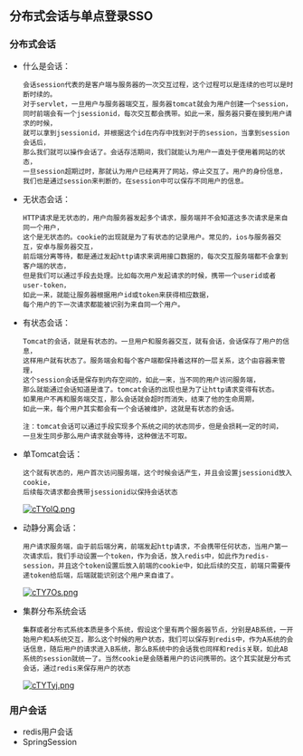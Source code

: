

##  分布式会话与单点登录SSO

### 分布式会话
- 什么是会话：

    ```
    会话session代表的是客户端与服务器的一次交互过程，这个过程可以是连续的也可以是时断时续的。
    对于servlet，一旦用户与服务器端交互，服务器tomcat就会为用户创建一个session，
    同时前端会有一个jsessionid，每次交互都会携带。如此一来，服务器只要在接到用户请求的时候，
    就可以拿到jsessionid，并根据这个id在内存中找到对于的session，当拿到session会话后，
    那么我们就可以操作会话了。会话存活期间，我们就能认为用户一直处于使用着网站的状态，
    一旦session超期过时，那就认为用户已经离开了网站，停止交互了。用户的身份信息，
    我们也是通过session来判断的，在session中可以保存不同用户的信息。
    
    ```

- 无状态会话：

    ```
    HTTP请求是无状态的，用户向服务器发起多个请求，服务端并不会知道这多次请求是来自同一个用户，
    这个是无状态的。cookie的出现就是为了有状态的记录用户。常见的，ios与服务器交互，安卓与服务器交互，
    前后端分离等待，都是通过发起http请求来调用接口数据的，每次交互服务端都不会拿到客户端的状态，
    但是我们可以通过手段去处理。比如每次用户发起请求的时候，携带一个userid或者user-token，
    如此一来，就能让服务器根据用户id或token来获得相应数据，
    每个用户的下一次请求都能被识别为来自同一个用户。
    
    ```

    

- 有状态会话：

    ```
    Tomcat的会话，就是有状态的。一旦用户和服务器交互，就有会话，会话保存了用户的信息，
    这样用户就有状态了。服务端会和每个客户端都保持着这样的一层关系，这个由容器来管理，
    这个session会话是保存到内存空间的，如此一来，当不同的用户访问服务端，
    那么就能通过会话知道是谁了。tomcat会话的出现也是为了让http请求变得有状态。
    如果用户不再和服务端交互，那么会话就会超时而消失，结束了他的生命周期，
    如此一来，每个用户其实都会有一个会话被维护，这就是有状态的会话。
    
    注：tomcat会话可以通过手段实现多个系统之间的状态同步，但是会损耗一定的时间，
    一旦发生同步那么用户请求就会等待，这种做法不可取。
    
    ```

- 单Tomcat会话：

    ```
    这个就有状态的，用户首次访问服务端，这个时候会话产生，并且会设置jsessionid放入cookie，
    后续每次请求都会携带jsessionid以保持会话状态
    ```

    [![cTYolQ.png](https://z3.ax1x.com/2021/04/19/cTYolQ.png)](https://imgtu.com/i/cTYolQ)

- 动静分离会话：

    ```
    用户请求服务端，由于前后端分离，前端发起http请求，不会携带任何状态，当用户第一次请求后，我们手动设置一个token，作为会话，放入redis中，如此作为redis-session，并且这个token设置后放入前端的cookie中，如此后续的交互，前端只需要传递token给后端，后端就能识别这个用户来自谁了。
    ```

    [![cTY7Os.png](https://z3.ax1x.com/2021/04/19/cTY7Os.png)](https://imgtu.com/i/cTY7Os)

- 集群分布系统会话

    ```
    集群或者分布式系统本质是多个系统，假设这个里有两个服务器节点，分别是AB系统，一开始用户和A系统交互，那么这个时候的用户状态，我们可以保存到redis中，作为A系统的会话信息，随后用户的请求进入B系统，那么B系统中的会话我也同样和redis关联，如此AB系统的session就统一了。当然cookie是会随着用户的访问携带的。这个其实就是分布式会话，通过redis来保存用户的状态
    
    ```

    [![cTYTyj.png](https://z3.ax1x.com/2021/04/19/cTYTyj.png)](https://imgtu.com/i/cTYTyj)

 ### 用户会话
 - redis用户会话
 - SpringSession